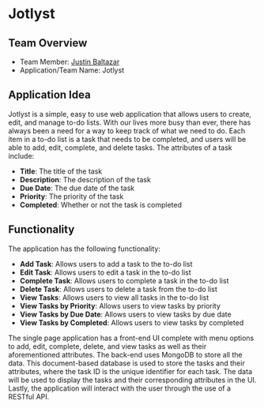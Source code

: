 # Jotlyst
## **Team Overview**
- Team Member: [Justin Baltazar](https://www.github.com/justinmbaltazar)
- Application/Team Name: Jotlyst
## **Application Idea**
Jotlyst is a simple, easy to use web application that allows users to create, edit, and manage to-do lists. With our lives more busy than ever, there has always been a need for a way to keep track of what we need to do. Each item in a to-do list is a task that needs to be completed, and users will be able to add, edit, complete, and delete tasks. The attributes of a task include:
- **Title**: The title of the task
- **Description**: The description of the task
- **Due Date**: The due date of the task
- **Priority**: The priority of the task
- **Completed**: Whether or not the task is completed
## **Functionality**
The application has the following functionality:
- **Add Task**: Allows users to add a task to the to-do list
- **Edit Task**: Allows users to edit a task in the to-do list
- **Complete Task**: Allows users to complete a task in the to-do list
- **Delete Task**: Allows users to delete a task from the to-do list
- **View Tasks**: Allows users to view all tasks in the to-do list
- **View Tasks by Priority**: Allows users to view tasks by priority
- **View Tasks by Due Date**: Allows users to view tasks by due date
- **View Tasks by Completed**: Allows users to view tasks by completed

The single page application has a front-end UI complete with menu options to add, edit, complete, delete, and view tasks as well as their aforementioned attributes. The back-end uses MongoDB to store all the data. This document-based database is used to store the tasks and their attributes, where the task ID is the unique identifier for each task. The data will be used to display the tasks and their corresponding attributes in the UI. Lastly, the application will interact with the user through the use of a RESTful API.
